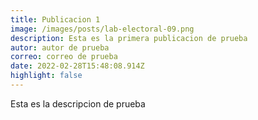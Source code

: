 ```yaml
---
title: Publicacion 1
image: /images/posts/lab-electoral-09.png
description: Esta es la primera publicacion de prueba
autor: autor de prueba
correo: correo de prueba
date: 2022-02-28T15:48:08.914Z
highlight: false
---
```

Esta es la descripcion de prueba